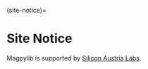 (site-notice)=

# Site Notice

Magpylib is supported by [Silicon Austria Labs](https://silicon-austria-labs.com/).
